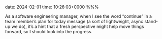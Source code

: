 date: 2024-02-01
time: 10:26:03+0000
%%%

As a software engineering manager, when I see the word “continue” in a team member’s plan for today message (a sort of lightweight, async stand-up we do), it’s a hint that a fresh perspective might help move things forward, so I should look into the progress.
